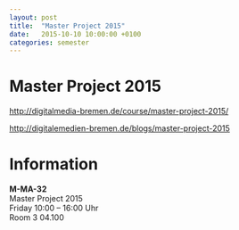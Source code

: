 ```yaml
---
layout: post
title:  "Master Project 2015"
date:   2015-10-10 10:00:00 +0100
categories: semester
---
```


# Master Project 2015



<http://digitalmedia-bremen.de/course/master-project-2015/>

<http://digitalemedien-bremen.de/blogs/master-project-2015>

# Information

**M-MA-32**   
Master Project 2015    
Friday 10:00 – 16:00 Uhr   
Room 3 04.100




